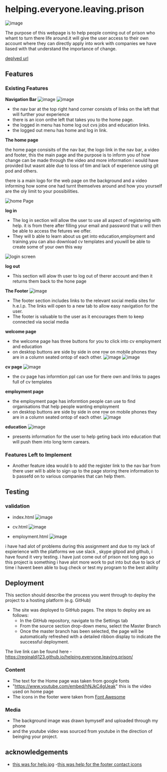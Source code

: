 # helping.everyone.leaving.prison
![image](https://user-images.githubusercontent.com/80925381/131910981-e370e34d-509e-4dda-b176-973701a5664d.png)

The purpose of this webpage is  to help  people coming out of prison who whant to turn there life around.it will give the user access to their own account  where    they can directly apply into work with companies we have liased  with  that understand the importance  of change.

[deplyed url](https://reginaldj123.github.io/helping.everyone.leaving.prison/index.html)


## Features

### Existing Features

**Navigation Bar**
![image](https://user-images.githubusercontent.com/80925381/131911394-91740e4b-40b3-4286-9027-6c6d2109cdaf.png)
![image](https://user-images.githubusercontent.com/80925381/131911446-b5198243-9819-4801-9a0a-733cae408d18.png)

- the nav  bar  at the  top right  hand corner   consists of  links on the left that will further your experience
- there is an icon onthe left that takes you to the home page.
- the logged in menu has home log out cvs jobs and education links.
- the logged out menu has home and log in link.

**The home page**

  the home page consisits of the nav bar, the logo link in the nav bar, a video and footer, this the main page and the purpose is to inform you of how change can be made through the video and more information i would have provided but wasnt able due to loss of tim and lack of experience using git pod and others.

  there is a main logo for the web page on the background and a video informing how some one had turnt themselves around and how you yourself are the oly limit to your possibilities.

![home Page](https://github.com/reginaldj123/helping.everyone.leaving.prison/blob/master/assets/images/home-page-screenshot.png)

**log in**

  - The log in section will allow the user to use all aspect of registering with help. it is from there after filling your email and password that u will then be able to access the fetures we offer. 
  - They will b able to learn about us get into education,employment and training.you can also download cv templates and youwill be able to create some of your own this way 

![login screen ](https://github.com/reginaldj123/helping.everyone.leaving.prison/blob/master/assets/images/login-screen.png)

**log out**

  - This section  will alow th user to log out of therer account and then it returns them back to the hone page

**The Footer**
![image](https://user-images.githubusercontent.com/80925381/131912642-dc2cc4c6-8c68-4283-b06e-db27cbc0dd9a.png)

  - The footer section includes links to the relevant social media sites for h.e.l.p. The links will open to a new tab to allow easy navigation for the user. 
  - The footer is valuable to the user as it encourages them to keep connected via social media
 
**welcome page**
  -   the welcome page has three buttons for you to click into cv employment and education
  -   on desktop buttons are side by side in one row on mobile phones they are in a column seated ontop of each other.
![image](https://user-images.githubusercontent.com/80925381/131751051-e080efe0-54b1-4118-a8ec-83e001491fc0.png)
![image](https://user-images.githubusercontent.com/80925381/131751508-fe3b53fe-1f6b-415c-8530-9b24b4b497bd.png)

**cv page**
![image](https://user-images.githubusercontent.com/80925381/131912809-25ae7fdc-2dcc-4a0e-8eb1-1016e3c93bc7.png)

  -   the cv page has informtion ppl can use for there own and links to pages full of cv templates

 **employment page**
  -   the employment page has informtion people can use to find organisations that help people wanting employment
  -   on desktop buttons are side by side in one row on mobile phones they are in a column seated ontop of each other.
  ![image](https://user-images.githubusercontent.com/80925381/131756309-d9cfcc43-cf49-43e4-8763-1bd123f0ff0a.png)


**education**
![image](https://user-images.githubusercontent.com/80925381/131913225-e570bc0c-9ac2-439b-8670-17fb41103c6e.png)
- presents information for the user to help geting back into education that will push them into long term carears.

### Features Left to Implement

- Another feature idea  would b to add the register link to the nav bar from there user will b able to sign up to the page storing there information to b passefd on to various companies that can help them.

## Testing 
### validation
- index.html
![image](https://user-images.githubusercontent.com/80925381/131749552-482a5a00-5444-484b-b69a-d59fda75ccc1.png)

- cv.html
![image](https://user-images.githubusercontent.com/80925381/131754112-79cad882-2c99-4cbc-8572-bff56b90a1c2.png)

- employment.html
![image](https://user-images.githubusercontent.com/80925381/131755542-b617ead3-ec3f-4bfd-95be-5c73a962e40f.png)

i have had alot of problems during this assignment and due to my lack of expierience with the platforms we use slack , skype  gitpod and github, i have found it very testing. i have just come out of prison not long ago so this project is something i have alot more work to put into but due to lack of time i havent been able to bug check or test my program to the best ability 
 
## Deployment

This section should describe the process you went through to deploy the project to a hosting platform (e.g. GitHub) 

- The site was deployed to GitHub pages. The steps to deploy are as follows: 
  - In the GitHub repository, navigate to the Settings tab 
  - From the source section drop-down menu, select the Master Branch
  - Once the master branch has been selected, the page will be automatically refreshed with a detailed ribbon display to indicate the successful deployment. 

The live link can be found here - https://reginaldj123.github.io/helping.everyone.leaving.prison/




### Content 

- The text for the Home page was taken from google fonts
- "https://www.youtube.com/embed/hNJkC4gUeak" this is the video used on home page 
- The icons in the footer were taken from [Font Awesome](https://fontawesome.com/)

### Media

- The background image was drawn bymyself and uploaded through my phone
- and the youtube video was sourced from youtube in the direction of beinging your project.
## acknowledgements
- [this was for help.jpg](https://www.w3schools.com/css/tryit.asp?filename=tryresponsive_image_background3)
-[this was help for the footer contact icons](https://fontawesome.com/v4.7/icons/)
